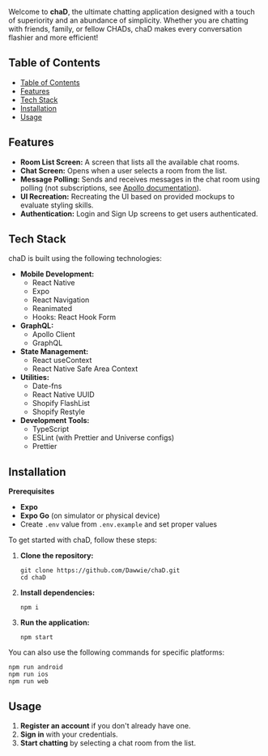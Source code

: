 Welcome to **chaD**, the ultimate chatting application designed with a touch of superiority and an abundance of simplicity. Whether you are chatting with friends, family, or fellow CHADs, chaD makes every conversation flashier and more efficient!
## Table of Contents
- [Table of Contents](#table-of-contents)
- [Features](#features)
- [Tech Stack](#tech-stack)
- [Installation](#installation)
- [Usage](#usage)
## Features
- **Room List Screen:** A screen that lists all the available chat rooms.
- **Chat Screen:** Opens when a user selects a room from the list.
- **Message Polling:** Sends and receives messages in the chat room using polling (not subscriptions, see [Apollo documentation](https://www.apollographql.com/docs/react/data/pagination/#polling)).
- **UI Recreation:** Recreating the UI based on provided mockups to evaluate styling skills.
- **Authentication:** Login and Sign Up screens to get users authenticated.
## Tech Stack
chaD is built using the following technologies:
- **Mobile Development:**
   - React Native
   - Expo
   - React Navigation
   - Reanimated
   - Hooks: React Hook Form
- **GraphQL:**
   - Apollo Client
   - GraphQL
- **State Management:**
   - React useContext
   - React Native Safe Area Context
- **Utilities:**
   - Date-fns
   - React Native UUID
   - Shopify FlashList
   - Shopify Restyle
- **Development Tools:**
   - TypeScript
   - ESLint (with Prettier and Universe configs)
   - Prettier
## Installation

**Prerequisites**

- **Expo**
- **Expo Go** (on simulator or physical device)
- Create `.env` value from `.env.example` and set proper values

To get started with chaD, follow these steps:
1. **Clone the repository:**
   

    ```
    git clone https://github.com/Dawwie/chaD.git
    cd chaD
    ```

2. **Install dependencies:**
   

    `npm i`

1. **Run the application:**
   

    `npm start`

You can also use the following commands for specific platforms:
```
npm run android
npm run ios
npm run web
```
    
## Usage
1. **Register an account** if you don't already have one.
2. **Sign in** with your credentials.
3. **Start chatting** by selecting a chat room from the list.
